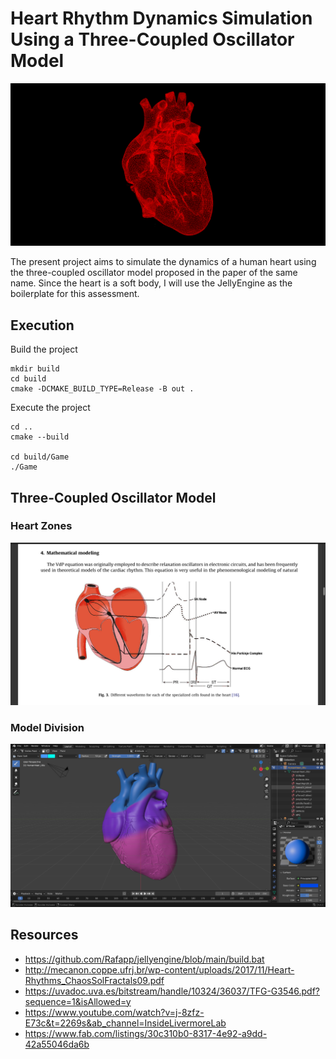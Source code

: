 # Heart Rhythm Dynamics Simulation Using a Three-Coupled Oscillator Model

![img](/images/image.png)

The present project aims to simulate the dynamics of a human heart using the three-coupled oscillator model proposed in the paper of the same name. Since the heart is a soft body, I will use the JellyEngine as the boilerplate for this assessment.

## Execution 

Build the project
```
mkdir build 
cd build 
cmake -DCMAKE_BUILD_TYPE=Release -B out .
```

Execute the project
```
cd ..
cmake --build

cd build/Game
./Game
```
## Three-Coupled Oscillator Model
### Heart Zones

![image](/images/HeartModel1.png)

### Model Division

![image](/images/ColorSection2.png)

## Resources 

- https://github.com/Rafapp/jellyengine/blob/main/build.bat
- http://mecanon.coppe.ufrj.br/wp-content/uploads/2017/11/Heart-Rhythms_ChaosSolFractals09.pdf
- https://uvadoc.uva.es/bitstream/handle/10324/36037/TFG-G3546.pdf?sequence=1&isAllowed=y
- https://www.youtube.com/watch?v=j-8zfz-E73c&t=2269s&ab_channel=InsideLivermoreLab
- https://www.fab.com/listings/30c310b0-8317-4e92-a9dd-42a55046da6b
